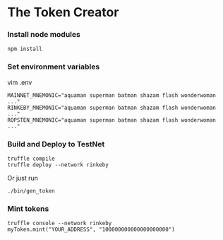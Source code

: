 # The Token Creator

### Install node modules
```
npm install
```

### Set environment variables
vim .env
```
MAINNET_MNEMONIC="aquaman superman batman shazam flash wonderwoman ..."
RINKEBY_MNEMONIC="aquaman superman batman shazam flash wonderwoman ..."
ROPSTEN_MNEMONIC="aquaman superman batman shazam flash wonderwoman ..."
```

### Build and Deploy to TestNet
```
truffle compile
truffle deploy --network rinkeby
```
Or just run
```
./bin/gen_token
```

### Mint tokens
```
truffle console --network rinkeby
myToken.mint("YOUR_ADDRESS", "100000000000000000000")
```
